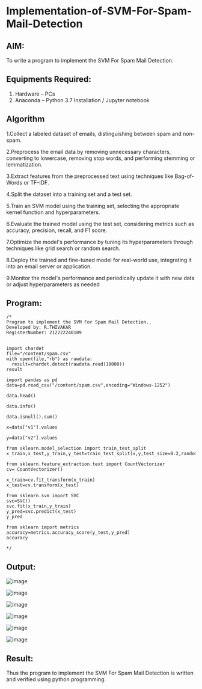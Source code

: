 # Implementation-of-SVM-For-Spam-Mail-Detection

## AIM:
To write a program to implement the SVM For Spam Mail Detection.

## Equipments Required:
1. Hardware – PCs
2. Anaconda – Python 3.7 Installation / Jupyter notebook

## Algorithm
1.Collect a labeled dataset of emails, distinguishing between spam and non-spam.

2.Preprocess the email data by removing unnecessary characters, converting to lowercase, removing stop words, and performing stemming or lemmatization.

3.Extract features from the preprocessed text using techniques like Bag-of-Words or TF-IDF.

4.Split the dataset into a training set and a test set.

5.Train an SVM model using the training set, selecting the appropriate kernel function and hyperparameters.

6.Evaluate the trained model using the test set, considering metrics such as accuracy, precision, recall, and F1 score.

7.Optimize the model's performance by tuning its hyperparameters through techniques like grid search or random search.

8.Deploy the trained and fine-tuned model for real-world use, integrating it into an email server or application.

9.Monitor the model's performance and periodically update it with new data or adjust hyperparameters as needed

## Program:
```
/*
Program to implement the SVM For Spam Mail Detection..
Developed by: R.THIVAKAR
RegisterNumber: 212222240109


import chardet
file="/content/spam.csv"
with open(file,"rb") as rawdata:
  result=chardet.detect(rawdata.read(10000))
result

import pandas as pd
data=pd.read_csv("/content/spam.csv",encoding="Windows-1252")

data.head()

data.info()

data.isnull().sum()

x=data["v1"].values

y=data["v2"].values

from sklearn.model_selection import train_test_split
x_train,x_test,y_train,y_test=train_test_split(x,y,test_size=0.2,random_state=0)

from sklearn.feature_extraction.text import CountVectorizer
cv= CountVectorizer()

x_train=cv.fit_transform(x_train)
x_test=cv.transform(x_test)

from sklearn.svm import SVC
svc=SVC()
svc.fit(x_train,y_train)
y_pred=svc.predict(x_test)
y_pred

from sklearn import metrics
accuracy=metrics.accuracy_score(y_test,y_pred)
accuracy

*/
```

## Output:

![image](https://github.com/BALASUDHAN18/Implementation-of-SVM-For-Spam-Mail-Detection/assets/118807740/bd7628bf-5459-4b0c-8fde-34f62589d9ea)

![image](https://github.com/BALASUDHAN18/Implementation-of-SVM-For-Spam-Mail-Detection/assets/118807740/c30da0a3-ec6a-48f8-927b-69cd2c891065)

![image](https://github.com/BALASUDHAN18/Implementation-of-SVM-For-Spam-Mail-Detection/assets/118807740/4afc5e53-0b8b-420f-8aee-1434e9edd157)

![image](https://github.com/BALASUDHAN18/Implementation-of-SVM-For-Spam-Mail-Detection/assets/118807740/04f82090-4c20-4422-873a-57eed6feaca1)

![image](https://github.com/BALASUDHAN18/Implementation-of-SVM-For-Spam-Mail-Detection/assets/118807740/5ad37680-e95d-4982-ae4d-e046f8baa4ae)



![image](https://github.com/BALASUDHAN18/Implementation-of-SVM-For-Spam-Mail-Detection/assets/118807740/74d31b57-8a96-4baf-a7c7-c5439ca2c9b1)


## Result:
Thus the program to implement the SVM For Spam Mail Detection is written and verified using python programming.
